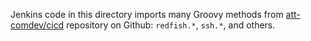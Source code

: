 Jenkins code in this directory imports many Groovy methods from
[att-comdev/cicd](https://github.com/att-comdev/cicd/tree/master/vars)
repository on Github: `redfish.*`, `ssh.*`, and others.
